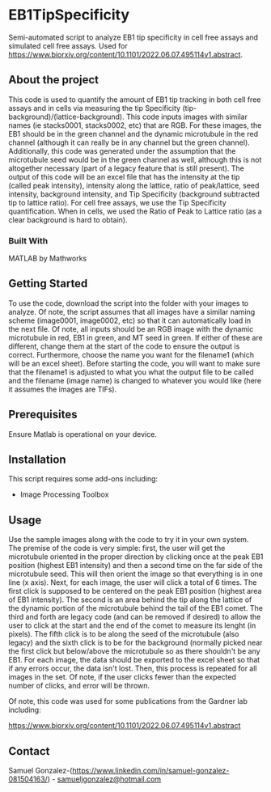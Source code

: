 # EB1TipSpecificity
Semi-automated script to analyze EB1 tip specificity in cell free assays and simulated cell free assays. Used for https://www.biorxiv.org/content/10.1101/2022.06.07.495114v1.abstract. 

## About the project

This code is used to quantify the amount of EB1 tip tracking in both cell free assays and in cells via measuring the tip Specificity (tip-background)/(lattice-background). This code inputs images with similar names (ie stacks0001, stacks0002, etc) that are RGB. For these images, the EB1 should be in the green channel and the dynamic microtubule in the red channel (although it can really be in any channel but the green channel). Additionally, this code was generated under the assumption that the microtubule seed would be in the green channel as well, although this is not altogether necessary (part of a legacy feature that is still present). The output of this code will be an excel file that has the intensity at the tip (called peak intensity), intensity along the lattice, ratio of peak/lattice, seed intensity, background intensity, and Tip Specificity (background subtracted tip to lattice ratio). For cell free assays, we use the Tip Specificity quantification. When in cells, we used the Ratio of Peak to Lattice ratio (as a clear background is hard to obtain). 

### Built With
MATLAB by Mathworks

## Getting Started

To use the code, download the script into the folder with your images to analyze. Of note, the script assumes that all images have a similar naming scheme (image0001, image0002, etc) so that it can automatically load in the next file. Of note, all inputs should be an RGB image with the dynamic microtubule in red, EB1 in green, and MT seed in green. If either of these are different, change them at the start of the code to ensure the output is correct. Furthermore, choose the name you want for the filename1 (which will be an excel sheet). Before starting the code, you will want to make sure that the filename1 is adjusted to what you what the output file to be called and the filename (image name) is changed to whatever you would like (here it assumes the images are TIFs).

## Prerequisites

Ensure Matlab is operational on your device. 

## Installation

This script requires some add-ons including: 
- Image Processing Toolbox


## Usage

Use the sample images along with the code to try it in your own system. The premise of the code is very simple: first, the user will get the microtubule oriented in the proper direction by clicking once at the peak EB1 position (highest EB1 intensity) and then a second time on the far side of the microtubule seed. This will then orient the image so that everything is in one line (x axis). Next, for each image, the user will click a total of 6 times. The first click is supposed to be centered on the peak EB1 position (highest area of EB1 intensity). The second is an area behind the tip along the lattice of the dynamic portion of the microtubule behind the tail of the EB1 comet. The third and forth are legacy code (and can be removed if desired) to allow the user to click at the start and the end of the comet to measure its lenght (in pixels). The fifth click is to be along the seed of the microtubule (also legacy) and the sixth click is to be for the background (normally picked near the first click but below/above the microtubule so as there shouldn't be any EB1. For each image, the data should be exported to the excel sheet so that if any errors occur, the data isn't lost. Then, this process is repeated for all images in the set. Of note, if the user clicks fewer than the expected number of clicks, and error will be thrown. 


Of note, this code was used for some publications from the Gardner lab including: 

https://www.biorxiv.org/content/10.1101/2022.06.07.495114v1.abstract 




## Contact

Samuel Gonzalez-(https://www.linkedin.com/in/samuel-gonzalez-081504163/) - samueljgonzalez@hotmail.com
